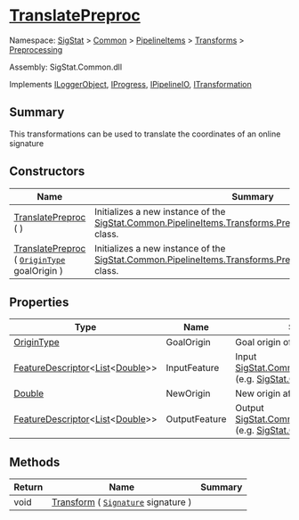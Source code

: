 # [TranslatePreproc](./TranslatePreproc.md)

Namespace: [SigStat]() > [Common](./../../../README.md) > [PipelineItems]() > [Transforms]() > [Preprocessing](./README.md)

Assembly: SigStat.Common.dll

Implements [ILoggerObject](./../../../ILoggerObject.md), [IProgress](./../../../Helpers/IProgress.md), [IPipelineIO](./../../../Pipeline/IPipelineIO.md), [ITransformation](./../../../ITransformation.md)

## Summary
This transformations can be used to translate the coordinates of an online signature

## Constructors

| Name | Summary | 
| --- | --- | 
| [TranslatePreproc](./../../../../../ctor/TranslatePreproc-100663823.md) (  ) | Initializes a new instance of the [SigStat.Common.PipelineItems.Transforms.Preprocessing.TranslatePreproc](./Signature.md) class. | 
| [TranslatePreproc](./../../../../../ctor/TranslatePreproc-100663824.md) ( [`OriginType`](./OriginType.md) goalOrigin ) | Initializes a new instance of the [SigStat.Common.PipelineItems.Transforms.Preprocessing.TranslatePreproc](./Signature.md) class. | 


## Properties

| Type | Name | Summary | 
| --- | --- | --- | 
| [OriginType](./OriginType.md) | GoalOrigin | Goal origin of the translation | 
| [FeatureDescriptor](./../../../FeatureDescriptor-1.md)\<[List](https://docs.microsoft.com/en-us/dotnet/api/System.Collections.Generic.List-1)\<[Double](https://docs.microsoft.com/en-us/dotnet/api/System.Double)>> | InputFeature | Input [SigStat.Common.FeatureDescriptor](./Signature.md) (e.g. [SigStat.Common.Features.X](./Signature.md)) | 
| [Double](https://docs.microsoft.com/en-us/dotnet/api/System.Double) | NewOrigin | New origin after the translation | 
| [FeatureDescriptor](./../../../FeatureDescriptor-1.md)\<[List](https://docs.microsoft.com/en-us/dotnet/api/System.Collections.Generic.List-1)\<[Double](https://docs.microsoft.com/en-us/dotnet/api/System.Double)>> | OutputFeature | Output [SigStat.Common.FeatureDescriptor](./Signature.md) (e.g. [SigStat.Common.Features.X](./Signature.md)) | 


## Methods

| Return | Name | Summary | 
| --- | --- | --- | 
| void | [Transform](./Methods/TranslatePreproc-100663825.md) ( [`Signature`](./../../../Signature.md) signature ) |  | 


